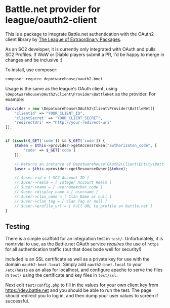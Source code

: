# Battle.net provider for league/oauth2-client

This is a package to integrate Battle.net authentication with the OAuth2 client library by
[The League of Extraordinary Packages](https://github.com/thephpleague/oauth2-client).

As an SC2 developer, it is currently only integrated with OAuth and pulls SC2 Profiles. If WoW or Diablo players submit
a PR, I'd be happy to merge in changes and be inclusive :)

To install, use composer:

```bash
composer require depotwarehouse/oauth2-bnet
```

Usage is the same as the league's OAuth client, using `\Depotwarehouse\OAuth2\Client\Provider\BattleNet` as the provider.
For example:

```php
$provider = new \Depotwarehouse\OAuth2\Client\Provider\BattleNet([
    'clientId' => "YOUR_CLIENT_ID",
    'clientSecret' => "YOUR_CLIENT_SECRET",
    'redirectUri' => "http://your-redirect-uri"
]);


if (isset($_GET['code']) && $_GET['code']) {
    $token = $this->provider->getAccessToken("authorizaton_code", [
        'code' => $_GET['code']
    ]);

    // Returns an instance of Depotwarehouse\OAuth2\Client\Entity\BattleNetUser
    $user = $this->provider->getResourceOwner($token);

    // $user->id = [ SC2 Account ID ]
    // $user->realm = [ Integer Account Realm ]
    // $user->name = [ username#char_code ]
    // $user->display_name = [ username ]
    // $user->clan_name = [ Clan Name or null ]
    // $user->clan_tag = [ Clan Tag or null ]
    // $user->profile_url = [ Full URL to profile on battle.net ]
}
```

Testing
--------

There is a simple scaffold for an integration test in `test/`. Unfortunately, it is nontrivial to use, as
the Battle.net OAuth service *requires* the use of `https` for all authentication traffic (but that does bode well for 
security!)

Included is an SSL certificate as well as a private key for use with the domain `oauth2-bnet.local`. Simply add `oauth2-bnet.local`
to your `/etc/hosts` as an alias for localhost, and configure apache to serve the files in `test/` using the certificate
and key files in `test/ssl`.

Next edit `test/config.php` to fill in the values for your own client key from https://dev.battle.net and you should be able
to run the test. The page should redirect you to log in, and then dump your user values to screen if successful.
